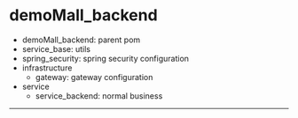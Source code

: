 # demoMall_backend
- demoMall_backend: parent pom
- service_base: utils
- spring_security: spring security configuration
- infrastructure
    - gateway: gateway configuration
- service
    - service_backend: normal business
---
